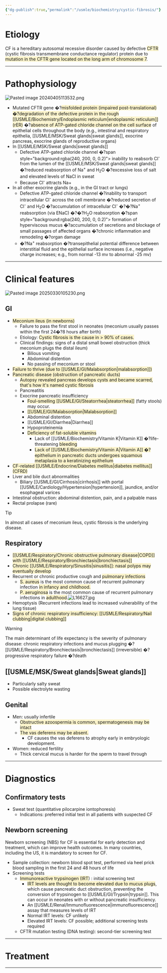```yaml
---
{"dg-publish":true,"permalink":"/usmle/biochemistry/cystic-fibrosis/"}
---
```


# Etiology
CF is a hereditary autosomal recessive disorder caused by defective <span style="background:rgba(240, 200, 0, 0.2)">CFTR</span> (cystic fibrosis transmembrane conductance regulator) protein due to <span style="background:rgba(240, 200, 0, 0.2)">mutation in the CFTR gene located on the long arm of chromosome 7</span>.

---
# Pathophysiology
![Pasted image 20240405113532.png](/img/user/appendix/Pasted%20image%2020240405113532.png)
- Mutated CFTR gene �?<span style="background:rgba(240, 200, 0, 0.2)">misfolded protein (impaired post-translational) �?degradation of the defective protein in the rough [[USMLE/Biochemistry/Endoplasmic reticulum\|endoplasmic reticulum]] (rER)</span> �?<span style="background:rgba(240, 200, 0, 0.2)">absence of ATP-gated chloride channel on the cell surface</span> of epithelial cells throughout the body (e.g., intestinal and respiratory epithelia, [[USMLE/MSK/Sweat glands\|sweat glands]], exocrine pancreas, exocrine glands of reproductive organs)
- In [[USMLE/MSK/Sweat glands\|sweat glands]]
	- Defective ATP-gated chloride channel �?span style="background:rgba(240, 200, 0, 0.2)"> inability to reabsorb Cl<sup>-</sup> from the lumen of the [[USMLE/MSK/Sweat glands\|sweat glands]] �?reduced reabsorption of Na<sup>+</sup> and H<sub>2</sub>O �?excessive loss of salt and elevated levels of NaCl in sweat</span>
	- Because Cl<sup>-</sup> attracts Na+
- In all other exocrine glands (e.g., in the GI tract or lungs)
	- Defective ATP-gated chloride channel �?inability to transport intracellular Cl<sup>-</sup> across the cell membrane �?reduced secretion of Cl<sup>-</sup> and H<sub>2</sub>O �?accumulation of intracellular Cl<sup>-</sup> �?�?Na<sup>+</sup> reabsorption (via ENaC)  �?�?H<sub>2</sub>O reabsorption  �?span style="background:rgba(240, 200, 0, 0.2)"> formation of hyperviscous mucus �?accumulation of secretions and blockage of small passages of affected organs �?chronic inflammation and remodeling </span>�?organ damage
	- �?Na<sup>+</sup> reabsorption �?transepithelial potential difference between interstitial fluid and the epithelial surface increases (i.e., negative charge increases; e.g., from normal -13 mv to abnormal -25 mv)

---
# Clinical features
![Pasted image 20250330105230.png](/img/user/appendix/Pasted%20image%2020250330105230.png)
## GI
- <span style="background:rgba(240, 200, 0, 0.2)">Meconium ileus (in newborns)</span>
	- Failure to pass the first stool in neonates (meconium usually passes within the first 24�?8 hours after birth)
	- Etiology: <span style="background:rgba(240, 200, 0, 0.2)">Cystic fibrosis is the cause in > 90% of cases.</span>
	- Clinical findings: signs of a distal small bowel obstruction (thick meconium plugs the distal ileum)
		- Bilious vomiting
		- Abdominal distention
		- No passing of meconium or stool
- <span style="background:rgba(240, 200, 0, 0.2)">Failure to thrive (due to [[USMLE/GI/Malabsorption\|malabsorption]])</span>
- <span style="background:rgba(240, 200, 0, 0.2)">Pancreatic disease (obstruction of pancreatic ducts)</span>
	- <span style="background:rgba(240, 200, 0, 0.2)">Autopsy revealed pancreas develops cysts and became scarred, that's how it's named cystic fibrosis</span>
	- Pancreatitis
	- Exocrine pancreatic insufficiency 
		- <span style="background:rgba(240, 200, 0, 0.2)">Foul-smelling [[USMLE/GI/Steatorrhea\|steatorrhea]]</span> (fatty stools) may occur.
		- <span style="background:rgba(240, 200, 0, 0.2)">[[USMLE/GI/Malabsorption\|Malabsorption]]</span>
		- Abdominal distention 
		- [[USMLE/GI/Diarrhea\|Diarrhea]]
		- Hypoproteinemia
		- <span style="background:rgba(240, 200, 0, 0.2)">Deficiency of fat-soluble vitamins</span>
			- Lack of [[USMLE/Biochemistry/Vitamin K\|Vitamin K]] �?life-threatening <span style="background:rgba(240, 200, 0, 0.2)">bleeding</span>
			- <span style="background:rgba(240, 200, 0, 0.2)">Lack of [[USMLE/Biochemistry/Vitamin A\|Vitamin A]] �?epithelium in pancreatic ducts undergoes squamous metaplasia to a keratinizing epithelium</span>
- <span style="background:rgba(240, 200, 0, 0.2)">CF-related [[USMLE/Endocrine/Diabetes mellitus\|diabetes mellitus]] (CFRD)</span>
- Liver and bile duct abnormalities
	- Biliary [[USMLE/GI/Cirrhosis\|cirrhosis]] with portal [[USMLE/Cardiology/Hypertension\|hypertension]], jaundice, and/or esophageal varices
- Intestinal obstruction: abdominal distention, pain, and a palpable mass
- Rectal prolapse (rare)
>[!tip] 
>In almost all cases of meconium ileus, cystic fibrosis is the underlying disease.

## Respiratory
- <span style="background:rgba(240, 200, 0, 0.2)">[[USMLE/Respiratory/Chronic obstructive pulmonary disease\|COPD]] with [[USMLE/Respiratory/Bronchiectasis\|bronchiectasis]]</span>
- <span style="background:rgba(240, 200, 0, 0.2)">Chronic [[USMLE/Respiratory/Sinusitis\|sinusitis]]: nasal polyps may eventually develop </span>
- Recurrent or chronic productive cough and <span style="background:rgba(240, 200, 0, 0.2)">pulmonary infections</span>
	- <span style="background:rgba(240, 200, 0, 0.2)">S. aureus</span> is the most common cause of recurrent pulmonary infection <span style="background:rgba(240, 200, 0, 0.2)">in infancy and childhood.</span>
	- <span style="background:rgba(240, 200, 0, 0.2)">P. aeruginosa</span> is the most common cause of recurrent pulmonary infections in <span style="background:rgba(240, 200, 0, 0.2)">adulthood</span>.![L16627.jpg](/img/user/appendix/L16627.jpg)
 - Hemoptysis (Recurrent infections lead to increased vulnerability of the lung tissue)
 - <span style="background:rgba(240, 200, 0, 0.2)">Signs of chronic respiratory insufficiency: [[USMLE/Respiratory/Nail clubbing\|digital clubbing]]</span>
 >[!warning] 
>The main determinant of life expectancy is the severity of pulmonary disease: chronic respiratory infections and mucus plugging �?[[USMLE/Respiratory/Bronchiectasis\|bronchiectasis]] (irreversible) �?progressive respiratory failure �?death
## [[USMLE/MSK/Sweat glands\|Sweat glands]]
- Particularly salty sweat
- Possible electrolyte wasting
## Genital
- Men: usually infertile
	- <span style="background:rgba(240, 200, 0, 0.2)">Obstructive azoospermia is common, spermatogenesis may be intact</span> 
	- <span style="background:rgba(240, 200, 0, 0.2)">The vas deferens may be absent. </span>
		- CF causes the vas deferens to atrophy early in embryologic development.
- Women: reduced fertility
	- Thick cervical mucus is harder for the sperm to travel through

---
# Diagnostics
## Confirmatory tests
- Sweat test (quantitative pilocarpine iontophoresis)
	- Indications: preferred initial test in all patients with suspected CF
## Newborn screening
Newborn screening (NBS) for CF is essential for early detection and treatment, which can improve health outcomes. In many countries, including the US, it is mandatory to screen for CF.
- Sample collection: newborn blood spot test, performed via heel prick blood sampling in the first 24 and 48 hours of life
- Screening tests
	- <span style="background:rgba(240, 200, 0, 0.2)">Immunoreactive trypsinogen (IRT</span>) : initial screening test
		- <span style="background:rgba(240, 200, 0, 0.2)">IRT levels are thought to become elevated due to mucus plugs</span>, which cause pancreatic duct obstruction, preventing the conversion of trypsinogen to [[USMLE/GI/Trypsin\|trypsin]]. This can occur in neonates with or without pancreatic insufficiency.
		- An [[USMLE/Renal/Immunofluorescence\|immunofluorescence]] assay that measures levels of IRT
		- Normal IRT levels: CF unlikely
		- Elevated IRT levels: CF possible; additional screening tests required
	- CFTR mutation testing (DNA testing): second-tier screening test


---
# Treatment



---


